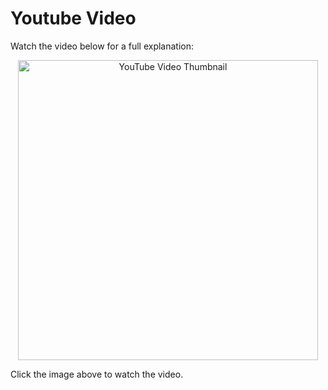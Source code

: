 # Youtube Video
Watch the video below for a full explanation:

<p align="center">
  <a href="https://www.youtube.com/watch?v=1jvZSc89nZ8" target="_blank">
    <img src="https://img.youtube.com/vi/1jvZSc89nZ8/0.jpg" alt="YouTube Video Thumbnail" width="480" />
  </a>
</p>

Click the image above to watch the video.

